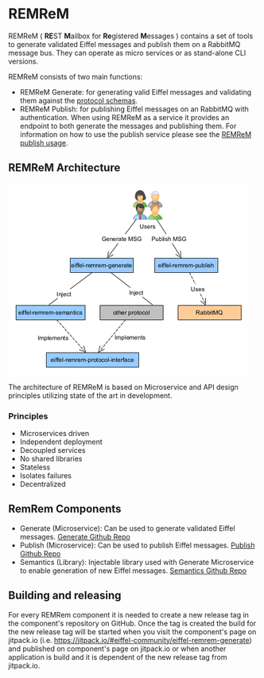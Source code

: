 # REMReM
REMReM ( **RE**ST **M**ailbox for **Re**gistered **M**essages ) contains a set of tools to generate validated Eiffel messages and publish them on a RabbitMQ message bus. They can operate as micro services or as stand-alone CLI versions.

REMReM consists of two main functions:
- REMReM Generate: for generating valid Eiffel messages and validating them against the [protocol schemas](https://github.com/eiffel-community/eiffel/tree/master/schemas).
- REMReM Publish: for publishing Eiffel messages on an RabbitMQ with authentication. When using REMReM as a service it provides an endpoint to both generate the messages and publishing them. For information on how to use the publish service please see the [REMReM publish usage](https://github.com/eiffel-community/eiffel-remrem-publish/blob/master/wiki/markdown/usage/service.md#usage).

## REMReM Architecture
![RemRem Architecture](https://github.com/eiffel-community/eiffel-remrem/raw/master/media/remrem_architecture.png "RemRem Architecture")

The architecture of REMReM is based on Microservice and API design principles utilizing state of the art in development.

### Principles
- Microservices driven
 - Independent deployment
 - Decoupled services
 - No shared libraries
 - Stateless
 - Isolates failures
 - Decentralized

## RemRem Components
- Generate (Microservice): Can be used to generate validated Eiffel messages. [Generate Github Repo](https://github.com/eiffel-community/eiffel-remrem-generate)
- Publish (Microservice): Can be used to publish Eiffel messages. [Publish Github Repo](https://github.com/eiffel-community/eiffel-remrem-publish)
- Semantics (Library): Injectable library used with Generate Microservice to enable generation of new Eiffel messages. [Semantics Github Repo](https://github.com/eiffel-community/eiffel-remrem-semantics)

## Building and releasing
For every REMRem component it is needed to create a new release tag in the component's repository on GitHub. Once the tag is created the build for the new release tag will be started when you visit the component's page on jitpack.io (i.e. https://jitpack.io/#eiffel-community/eiffel-remrem-generate) and published on component's page on jitpack.io or when another application is build and it is dependent of the new release tag from jitpack.io.
